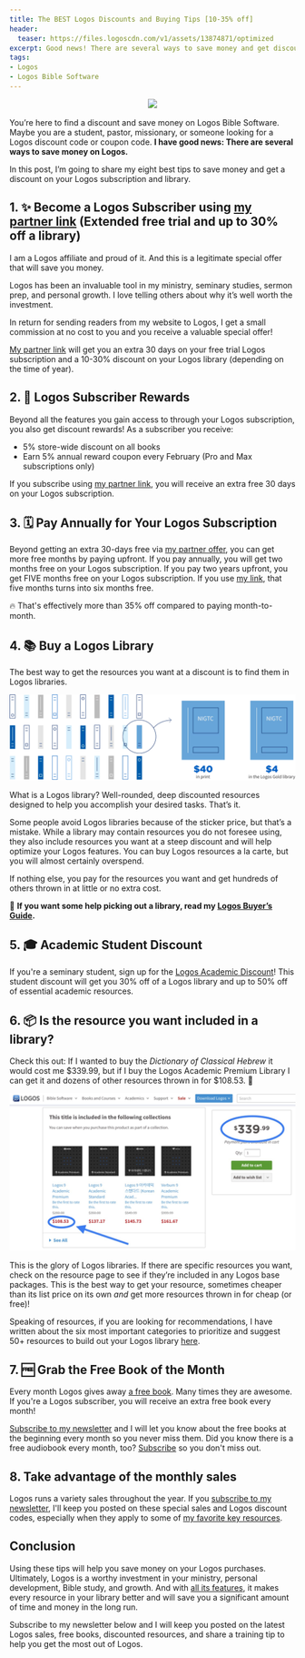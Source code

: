 ```yaml
---
title: The BEST Logos Discounts and Buying Tips [10-35% off]
header:
  teaser: https://files.logoscdn.com/v1/assets/13874871/optimized
excerpt: Good news! There are several ways to save money and get discounts on Logos.
tags:
- Logos
- Logos Bible Software
---
```

<p align="center">
<img src="https://files.logoscdn.com/v1/assets/13874871/optimized" width="400"/>
</p>

You’re here to find a discount and save money on Logos Bible Software. Maybe you are a student, pastor, missionary, or someone looking for a Logos discount code or coupon code. **I have good news: There are several ways to save money on Logos.**

In this post, I’m going to share my eight best tips to save money and get a discount on your Logos subscription and library.

## 1. ✨ Become a Logos Subscriber using [my partner link](https://logos.sjv.io/stapleton) (Extended free trial and up to 30% off a library)

I am a Logos affiliate and proud of it. And this is a legitimate special offer that will save you money.

Logos has been an invaluable tool in my ministry, seminary studies, sermon prep, and personal growth. I love telling others about why it’s well worth the investment.

In return for sending readers from my website to Logos, I get a small commission at no cost to you and you receive a valuable special offer!

[My partner link](https://logos.sjv.io/stapleton) will get you an extra 30 days on your free trial Logos subscription and a 10-30% discount on your Logos library (depending on the time of year).

## 2. 🎁 Logos Subscriber Rewards

Beyond all the features you gain access to through your Logos subscription, you also get discount rewards! As a subscriber you receive:
- 5% store-wide discount on all books
- Earn 5% annual reward coupon every February (Pro and Max subscriptions only)

If you subscribe using [my partner link](https://logos.sjv.io/stapleton), you will receive an extra free 30 days on your Logos subscription.

## 3. 🗓️ Pay Annually for Your Logos Subscription

Beyond getting an extra 30-days free via [my partner offer](https://logos.sjv.io/stapleton), you can get more free months by paying upfront. If you pay annually, you will get two months free on your Logos subscription. If you pay two years upfront, you get FIVE months free on your Logos subscription. If you use [my link](https://logos.sjv.io/stapleton), that five months turns into six months free.

🔥 That's effectively more than 35% off compared to paying month-to-month. 

## 4. 📚 Buy a Logos Library

The best way to get the resources you want at a discount is to find them in Logos libraries. 

![](/assets/images/l10-cost-and-affordability-illu-1-2x.png)

What is a Logos library? Well-rounded, deep discounted resources designed to help you accomplish your desired tasks. That’s it.

Some people avoid Logos libraries because of the sticker price, but that’s a mistake. While a library may contain resources you do not foresee using, they also include resources you want at a steep discount and will help optimize your Logos features. You can buy Logos resources a la carte, but you will almost certainly overspend.

If nothing else, you pay for the resources you want and get hundreds of others thrown in at little or no extra cost.

👀 **If you want some help picking out a library, read my [Logos Buyer’s Guide](https://www.nickstapleton.me/logos-buyers-guide/).**

## 5. 🎓 Academic Student Discount

If you're a seminary student, sign up for the [Logos Academic Discount](https://logos.sjv.io/eKOJPj)! This student discount will get you 30% off of a Logos library and up to 50% off of essential academic resources.

## 6. 📦 Is the resource you want included in a library?

Check this out: If I wanted to buy the _Dictionary of Classical Hebrew_ it would cost me $339.99, but if I buy the Logos Academic Premium Library I can get it and dozens of other resources thrown in for $108.53. 🤯

![Dynamic Pricing](/assets/images/dynamic.JPG "Dynamic Price")

This is the glory of Logos libraries. If there are specific resources you want, check on the resource page to see if they’re included in any Logos base packages. This is the best way to get your resource, sometimes cheaper than its list price on its own _and_ get more resources thrown in for cheap (or free)!

Speaking of resources, if you are looking for recommendations, I have written about the six most important categories to prioritize and suggest 50+ resources to build out your Logos library [here](https://www.nickstapleton.me/logos-resources/).

## 7. 🆓 Grab the Free Book of the Month

Every month Logos gives away [a free book](https://logos.sjv.io/freebook). Many times they are awesome. If you're a Logos subscriber, you will receive an extra free book every month!

[Subscribe to my newsletter](https://nickstapleton.ck.page/) and I will let you know about the free books at the beginning every month so you never miss them. Did you know there is a free audiobook every month, too? [Subscribe](https://nickstapleton.ck.page/) so you don't miss out.

## 8. Take advantage of the monthly sales

Logos runs a variety sales throughout the year. If you [subscribe to my newsletter](https://nickstapleton.ck.page/), I'll keep you posted on these special sales and Logos discount codes, especially when they apply to some of [my favorite key resources](https://www.logos.com/nickstapleton).

## Conclusion

Using these tips will help you save money on your Logos purchases. Ultimately, Logos is a worthy investment in your ministry, personal development, Bible study, and growth. And with [all its features](https://www.nickstapleton.me/Why-You-Should-Buy-Logos/), it makes every resource in your library better and will save you a significant amount of time and money in the long run.

Subscribe to my newsletter below and I will keep you posted on the latest Logos sales, free books, discounted resources, and share a training tip to help you get the most out of Logos.

<script async data-uid="e75da6f296" src="https://nickstapleton.ck.page/e75da6f296/index.js"></script>
